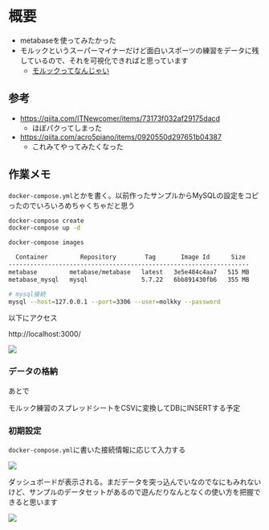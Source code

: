 # 概要

- metabaseを使ってみたかった
- モルックというスーパーマイナーだけど面白いスポーツの練習をデータに残しているので、それを可視化できればと思っています
  - [モルックってなんじゃい](https://molkky.jp/molkky/)

## 参考

- https://qiita.com/ITNewcomer/items/73173f032af29175dacd
  - ほぼパクってしまった
- https://qiita.com/acro5piano/items/0920550d297651b04387
  - これみてやってみたくなった

## 作業メモ

`docker-compose.yml`とかを書く。以前作ったサンプルからMySQLの設定をコピったのでいろいろめちゃくちゃだと思う

```sh
docker-compose create
docker-compose up -d

docker-compose images

  Container         Repository        Tag       Image Id      Size 
-------------------------------------------------------------------
metabase         metabase/metabase   latest   3e5e484c4aa7   515 MB
metabase_mysql   mysql               5.7.22   6bb891430fb6   355 MB

# mysql接続
mysql --host=127.0.0.1 --port=3306 --user=molkky --password
```

以下にアクセス

http://localhost:3000/

![](https://i.imgur.com/Mdw7IhP.jpg)

### データの格納

あとで

モルック練習のスプレッドシートをCSVに変換してDBにINSERTする予定

### 初期設定

`docker-compose.yml`に書いた接続情報に応じて入力する

![](https://i.imgur.com/TUXNMLY.jpg)

ダッシュボードが表示される。まだデータを突っ込んでいなのでなにもみれないけど、サンプルのデータセットがあるので遊んだりなんとなくの使い方を把握できると思います

![](https://i.imgur.com/vusIMp0.jpg)
